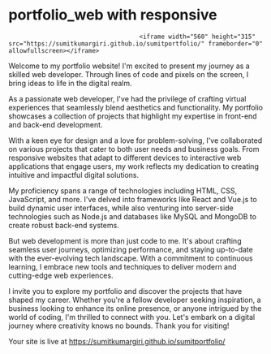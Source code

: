 # portfolio_web with responsive                     

                                        <iframe width="560" height="315" src="https://sumitkumargiri.github.io/sumitportfolio/" frameborder="0" allowfullscreen></iframe>

Welcome to my portfolio website! I'm excited to present my journey as a skilled web developer. Through lines of code and pixels on the screen, I bring ideas to life in the digital realm.

As a passionate web developer, I've had the privilege of crafting virtual experiences that seamlessly blend aesthetics and functionality. My portfolio showcases a collection of projects that highlight my expertise in front-end and back-end development.

With a keen eye for design and a love for problem-solving, I've collaborated on various projects that cater to both user needs and business goals. From responsive websites that adapt to different devices to interactive web applications that engage users, my work reflects my dedication to creating intuitive and impactful digital solutions.

My proficiency spans a range of technologies including HTML, CSS, JavaScript, and more. I've delved into frameworks like React and Vue.js to build dynamic user interfaces, while also venturing into server-side technologies such as Node.js and databases like MySQL and MongoDB to create robust back-end systems.

But web development is more than just code to me. It's about crafting seamless user journeys, optimizing performance, and staying up-to-date with the ever-evolving tech landscape. With a commitment to continuous learning, I embrace new tools and techniques to deliver modern and cutting-edge web experiences.

I invite you to explore my portfolio and discover the projects that have shaped my career. Whether you're a fellow developer seeking inspiration, a business looking to enhance its online presence, or anyone intrigued by the world of coding, I'm thrilled to connect with you. Let's embark on a digital journey where creativity knows no bounds. Thank you for visiting!

Your site is live at https://sumitkumargiri.github.io/sumitportfolio/
